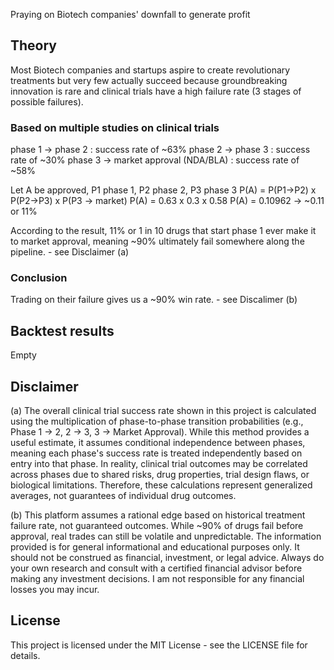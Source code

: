 Praying on Biotech companies' downfall to generate profit

## Theory

Most Biotech companies and startups aspire to create revolutionary treatments but very few actually succeed because groundbreaking innovation is rare and clinical trials have a high failure rate (3 stages of possible failures).

### Based on multiple studies on clinical trials

phase 1 -> phase 2 : success rate of ~63%
phase 2 -> phase 3 : success rate of ~30%
phase 3 -> market approval (NDA/BLA) : success rate of ~58%

Let A be approved, P1 phase 1, P2 phase 2, P3 phase 3
P(A) = P(P1->P2) x P(P2->P3) x P(P3 -> market)
P(A) = 0.63 x 0.3 x 0.58
P(A) = 0.10962 -> ~0.11 or 11%

According to the result, 11% or 1 in 10 drugs that start phase 1 ever make it to market approval, meaning ~90% ultimately fail somewhere along the pipeline. - see Disclaimer (a)

### Conclusion

Trading on their failure gives us a ~90% win rate. - see Discalimer (b)


## Backtest results
Empty

## Disclaimer

(a) The overall clinical trial success rate shown in this project is calculated using the multiplication of phase-to-phase transition probabilities (e.g., Phase 1 → 2, 2 → 3, 3 → Market Approval). While this method provides a useful estimate, it assumes conditional independence between phases, meaning each phase's success rate is treated independently based on entry into that phase. In reality, clinical trial outcomes may be correlated across phases due to shared risks, drug properties, trial design flaws, or biological limitations. Therefore, these calculations represent generalized averages, not guarantees of individual drug outcomes.

(b) This platform assumes a rational edge based on historical treatment failure rate, not guaranteed outcomes. While ~90% of drugs fail before approval, real trades can still be volatile and unpredictable. The information provided is for general informational and educational purposes only. It should not be construed as financial, investment, or legal advice. Always do your own research and consult with a certified financial advisor before making any investment decisions. I am not responsible for any financial losses you may incur.

## License

This project is licensed under the MIT License - see the LICENSE file for details.
